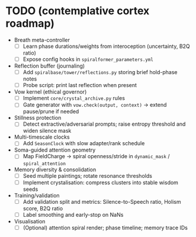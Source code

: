 # TODO (contemplative cortex roadmap)

- Breath meta-controller
  - [ ] Learn phase durations/weights from interoception (uncertainty, B2Q ratio)
  - [ ] Expose config hooks in `spiralformer_parameters.yml`

- Reflection buffer (journaling)
  - [ ] Add `spiralbase/tower/reflections.py` storing brief hold-phase notes
  - [ ] Probe script: print last reflection when present

- Vow kernel (ethical governor)
  - [ ] Implement `core/crystal_archive.py` rules
  - [ ] Gate generator with `vow.check(output, context)` → extend pause/prune if needed

- Stillness protection
  - [ ] Detect extractive/adversarial prompts; raise entropy threshold and widen silence mask

- Multi-timescale clocks
  - [ ] Add `SeasonClock` with slow adapter/rank schedule

- Soma-guided attention geometry
  - [ ] Map FieldCharge → spiral openness/stride in `dynamic_mask` / `spiral_attention`

- Memory diversity & consolidation
  - [ ] Seed multiple paintings; rotate resonance thresholds
  - [ ] Implement crystalisation: compress clusters into stable wisdom seeds

- Training/validation
  - [ ] Add validation split and metrics: Silence-to-Speech ratio, Holism score, B2Q ratio
  - [ ] Label smoothing and early-stop on NaNs

- Visualisation
  - [ ] (Optional) attention spiral render; phase timeline; memory trace IDs
